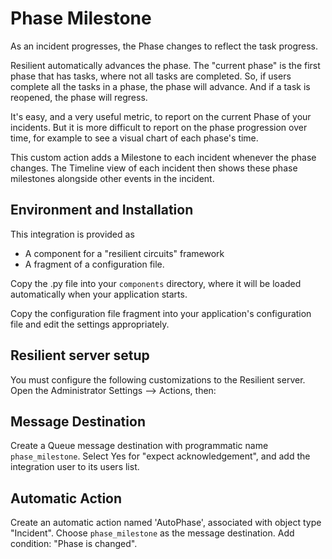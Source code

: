 Phase Milestone
===============

As an incident progresses, the Phase changes to reflect the task progress.

Resilient automatically advances the phase.  The "current phase" is the first
phase that has tasks, where not all tasks are completed.  So, if users
complete all the tasks in a phase, the phase will advance.  And if a task
is reopened, the phase will regress.

It's easy, and a very useful metric, to report on the current Phase of your
incidents.  But it is more difficult to report on the phase progression over
time, for example to see a visual chart of each phase's time.

This custom action adds a Milestone to each incident whenever the phase changes.
The Timeline view of each incident then shows these phase milestones
alongside other events in the incident.


## Environment and Installation

This integration is provided as
* A component for a "resilient circuits" framework
* A fragment of a configuration file.

Copy the .py file into your `components` directory, where it will be
loaded automatically when your application starts.

Copy the configuration file fragment into your application's configuration
file and edit the settings appropriately.


## Resilient server setup

You must configure the following customizations to the Resilient server.
Open the Administrator Settings --> Actions, then:


## Message Destination

Create a Queue message destination with programmatic name `phase_milestone`.
Select Yes for "expect acknowledgement", and add the integration user
to its users list.


## Automatic Action

Create an automatic action named 'AutoPhase', associated with object type
"Incident".  Choose `phase_milestone` as the message destination.
Add condition: "Phase is changed".

